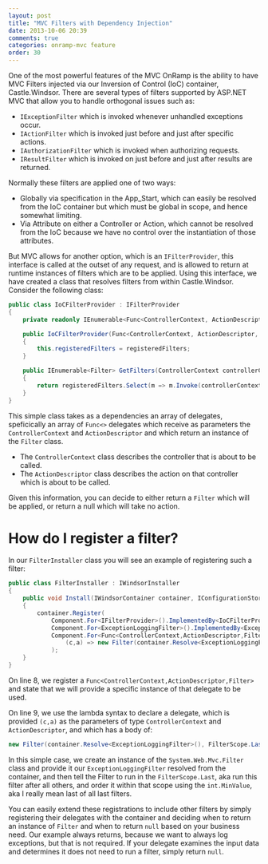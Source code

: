 ```yaml
---
layout: post
title: "MVC Filters with Dependency Injection"
date: 2013-10-06 20:39
comments: true
categories: onramp-mvc feature
order: 30
---
```


One of the most powerful features of the MVC OnRamp is the ability to have MVC Filters injected via our Inversion of Control (IoC) container, Castle.Windsor.  There are several types of filters supported by ASP.NET MVC that allow you to handle orthogonal issues such as:

* `IExceptionFilter` which is invoked whenever unhandled exceptions occur.
* `IActionFilter` which is invoked just before and just after specific actions.
* `IAuthorizationFilter` which is invoked when authorizing requests.
* `IResultFilter` which is invoked on just before and just after results are returned.

Normally these filters are applied one of two ways:

* Globally via specification in the App_Start, which can easily be resolved from the IoC container but which must be global in scope, and hence somewhat limiting.
* Via Attribute on either a Controller or Action, which cannot be resolved from the IoC because we have no control over the instantiation of those attributes.

But MVC allows for another option, which is an `IFilterProvider`, this interface is called at the outset of any request, and is allowed to return at runtime instances of filters which are to be applied.  Using this interface, we have created a class that resolves filters from within Castle.Windsor.  Consider the following class:

``` csharp
public class IoCFilterProvider : IFilterProvider
{
    private readonly IEnumerable<Func<ControllerContext, ActionDescriptor, Filter>> registeredFilters;

    public IoCFilterProvider(Func<ControllerContext, ActionDescriptor, Filter>[] registeredFilters)
    {
        this.registeredFilters = registeredFilters;
    }

    public IEnumerable<Filter> GetFilters(ControllerContext controllerContext, ActionDescriptor actionDescriptor)
    {
        return registeredFilters.Select(m => m.Invoke(controllerContext, actionDescriptor)).Where(m => m != null);
    }
}
```

This simple class takes as a dependencies an array of delegates, speficically an array of `Func<>` delegates which receive as parameters the `ControllerContext` and `ActionDescriptor` and which return an instance of the `Filter` class.

* The `ControllerContext` class describes the controller that is about to be called.
* The `ActionDescriptor` class describes the action on that controller which is about to be called.

Given this information, you can decide to either return a `Filter` which will be applied, or return a null which will take no action.

# How do I register a filter?

In our `FilterInstaller` class you will see an example of registering such a filter:

``` csharp
public class FilterInstaller : IWindsorInstaller
{
    public void Install(IWindsorContainer container, IConfigurationStore store)
    {
        container.Register(
            Component.For<IFilterProvider>().ImplementedBy<IoCFilterProvider>(),
            Component.For<ExceptionLoggingFilter>().ImplementedBy<ExceptionLoggingFilter>(),
            Component.For<Func<ControllerContext,ActionDescriptor,Filter>>().Instance(
                (c,a) => new Filter(container.Resolve<ExceptionLoggingFilter>(), FilterScope.Last, int.MinValue))
            );
    }
}
```

On line 8, we register a `Func<ControllerContext,ActionDescriptor,Filter>` and state that we will provide a specific instance of that delegate to be used.

On line 9, we use the lambda syntax to declare a delegate, which is provided `(c,a)` as the parameters of type `ControllerContext` and `ActionDescriptor`, and which has a body of:

``` csharp
new Filter(container.Resolve<ExceptionLoggingFilter>(), FilterScope.Last, int.MinValue)
```

In this simple case, we create an instance of the `System.Web.Mvc.Filter` class and provide it our `ExceptionLoggingFilter` resolved from the container, and then tell the Filter to run in the `FilterScope.Last`, aka run this filter after all others, and order it within that scope using the `int.MinValue`, aka I really mean last of all last filters.

You can easily extend these registrations to include other filters by simply registering their delegates with the container and deciding when to return an instance of `Filter` and when to return `null` based on your business need.  Our example always returns, because we want to always log exceptions, but that is not required.  If your delegate examines the input data and determines it does not need to run a filter, simply return `null`.
